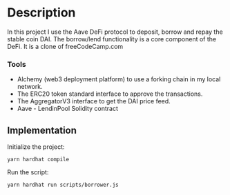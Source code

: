 # Description

In this project I use the Aave DeFi protocol to deposit, borrow and repay the stable coin DAI. The borrow/lend functionality is a core component of the DeFi. It is a clone of freeCodeCamp.com

### Tools

- Alchemy (web3 deployment platform) to use a forking chain in my local network.
- The ERC20 token standard interface to approve the transactions.
- The AggregatorV3 interface to get the DAI price feed.
- Aave - LendinPool Solidity contract

## Implementation

Initialize the project:

```
yarn hardhat compile
```

Run the script:

```
yarn hardhat run scripts/borrower.js
```
